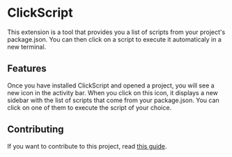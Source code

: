 # ClickScript

This extension is a tool that provides you a list of scripts from your project's package.json. You can then click on a script to execute it automaticaly in a new terminal.

## Features

Once you have installed ClickScript and opened a project, you will see a new icon in the activity bar. When you click on this icon, it displays a new sidebar with the list of scripts that come from your package.json. You can click on one of them to execute the script of your choice.

## Contributing

If you want to contribute to this project, read [this guide](CONTRIBUTING.md).
